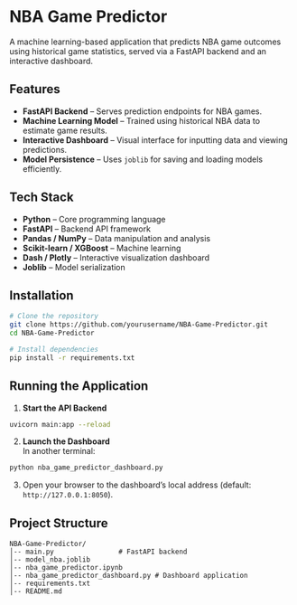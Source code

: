 # NBA Game Predictor

A machine learning-based application that predicts NBA game outcomes using historical game statistics, served via a FastAPI backend and an interactive dashboard.

## Features
- **FastAPI Backend** – Serves prediction endpoints for NBA games.
- **Machine Learning Model** – Trained using historical NBA data to estimate game results.
- **Interactive Dashboard** – Visual interface for inputting data and viewing predictions.
- **Model Persistence** – Uses `joblib` for saving and loading models efficiently.

## Tech Stack
- **Python** – Core programming language  
- **FastAPI** – Backend API framework  
- **Pandas / NumPy** – Data manipulation and analysis  
- **Scikit-learn / XGBoost** – Machine learning  
- **Dash / Plotly** – Interactive visualization dashboard  
- **Joblib** – Model serialization  

## Installation
```bash
# Clone the repository
git clone https://github.com/yourusername/NBA-Game-Predictor.git
cd NBA-Game-Predictor

# Install dependencies
pip install -r requirements.txt
```

## Running the Application
1. **Start the API Backend**  
```bash
uvicorn main:app --reload
```

2. **Launch the Dashboard**  
In another terminal:
```bash
python nba_game_predictor_dashboard.py
```

3. Open your browser to the dashboard’s local address (default: `http://127.0.0.1:8050`).

## Project Structure
```
NBA-Game-Predictor/
│-- main.py                # FastAPI backend
│-- model_nba.joblib             
│-- nba_game_predictor.ipynb               
│-- nba_game_predictor_dashboard.py # Dashboard application
│-- requirements.txt
│-- README.md
```